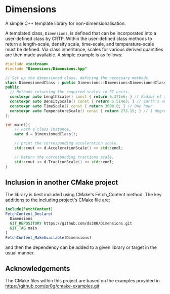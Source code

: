 # Dimensions

A simple C++ template library for non-dimensionalisation. 

A templated class, ```Dimensions```, is defined that can be incorporated into a user-defined class by CRTP. Within the user-defined class methods to return a length-scale, density scale, time-scale, and temperature-scale must be defined. Via class inheritance, scales for various derived quantities are then made available.  A simple example is as follows:

```c++
#include <iostream>
#include "Dimensions/Dimensions.hpp"

// Set up the dimensioned class, defining the necessary methods. 
class DimensionedClass : public Dimensions::Dimensions<DimensionedClass> {
public:  
  // Methods returning the required scales in SI units. 
  constexpr auto LengthScale() const { return 6.371e6; } // Radius of the Earth
  constexpr auto DensityScale() const { return 5.514e3; } // Earth's average density
  constexpr auto TimeScale() const { return 3600.0; } // One hour
  constexpr auto TemperatureScale() const { return 273.15; } // 1 degree Celsius.
};

int main(){
    // Form a class instance. 
    auto d = DimensionedClass();

    // print the corresponding acceleration scale, 
    std::cout << d.AccelerationScale() << std::endl;

    // Return the corresponding tractions scale, 
    std::cout << d.TractionScale() << std::endl;    
}
```



## Inclusion in another CMake project

The library is best included using CMake's  Fetch_Content method. The key additions to the including project's CMake file are:
```Cmake
include(FetchContent)
FetchContent_Declare(
  Dimensions
  GIT_REPOSITORY https://github.com/da380/Dimensions.git
  GIT_TAG main
)
FetchContent_MakeAvailable(Dimensions)
```
and then the dependency can be added to a given library or target in the usual manner. 

## Acknowledgements

The CMake files within this project are based on the examples provided in https://github.com/pr0g/cmake-examples.git
